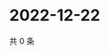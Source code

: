 # 2022-12-22

共 0 条

<!-- BEGIN WEIBO -->
<!-- 最后更新时间 Thu Dec 22 2022 07:00:52 GMT+0800 (China Standard Time) -->

<!-- END WEIBO -->
